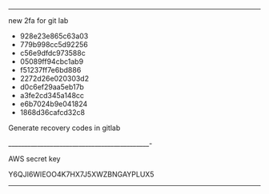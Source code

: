 
____________________________________
new 2fa for git lab
-   928e23e865c63a03
-   779b998cc5d92256
-   c56e9dfdc973588c
-   05089ff94cbc1ab9
-   f51237ff7e6bd886
-   2272d26e020303d2
-   d0c6ef29aa5eb17b
-   a3fe2cd345a148cc
-   e6b7024b9e041824
-   1868d36cafcd32c8

Generate recovery codes in gitlab


____________________________________________-

AWS secret key

Y6QJI6WIEOO4K7HX7J5XWZBNGAYPLUX5

__________________________________
